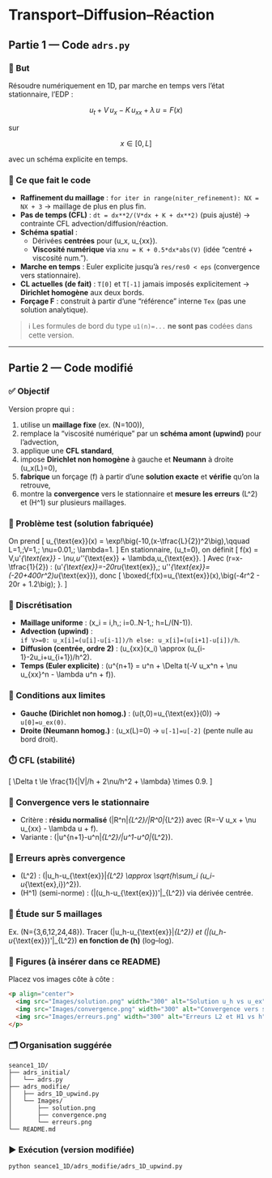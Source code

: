 # Transport–Diffusion–Réaction

## Partie 1 — Code `adrs.py`

### 🎯 But
Résoudre numériquement en 1D, par marche en temps vers l’état stationnaire, l’EDP : 

$$ 
u_t + V\,u_x - K\,u_{xx} + \lambda\,u = F(x)
$$

sur 

$$ 
x\in[0,L] 
$$

avec un schéma explicite en temps.

### 🧱 Ce que fait le code
- **Raffinement du maillage** : `for iter in range(niter_refinement): NX = NX + 3` → maillage de plus en plus fin.
- **Pas de temps (CFL)** : `dt = dx**2/(V*dx + K + dx**2)` (puis ajusté) → contrainte CFL advection/diffusion/réaction.
- **Schéma spatial** :
  - Dérivées **centrées** pour \(u_x, u_{xx}\).
  - **Viscosité numérique** via `xnu = K + 0.5*dx*abs(V)` (idée “centré + viscosité num.”).
- **Marche en temps** : Euler explicite jusqu’à `res/res0 < eps` (convergence vers stationnaire).
- **CL actuelles (de fait)** : `T[0]` et `T[-1]` jamais imposés explicitement → **Dirichlet homogène** aux deux bords.
- **Forçage F** : construit à partir d’une “référence” interne `Tex` (pas une solution analytique).

> ℹ️ Les formules de bord du type `u1(n)=...` **ne sont pas** codées dans cette version.

---

## Partie 2 — Code modifié

### ✅ Objectif
Version propre qui :
1) utilise un **maillage fixe** (ex. \(N=100\)),  
2) remplace la “viscosité numérique” par un **schéma amont (upwind)** pour l’advection,  
3) applique une **CFL standard**,  
4) impose **Dirichlet non homogène** à gauche et **Neumann** à droite \(u_x(L)=0\),  
5) **fabrique** un forçage \(f\) à partir d’une **solution exacte** et **vérifie** qu’on la retrouve,  
6) montre la **convergence** vers le stationnaire et **mesure les erreurs** \(L^2\) et \(H^1\) sur plusieurs maillages.

### 🔢 Problème test (solution fabriquée)
On prend
\[
u_{\text{ex}}(x) = \exp\!\big(-10\,(x-\tfrac{L}{2})^2\big),\qquad L=1,\;V=1,\; \nu=0.01,\; \lambda=1.
\]
En stationnaire, \(u_t=0\), on définit
\[
f(x) = V\,u'_{\text{ex}} - \nu\,u''_{\text{ex}} + \lambda\,u_{\text{ex}}.
\]
Avec \(r=x-\tfrac{1}{2}\) : \(u'_{\text{ex}}=-20ru_{\text{ex}},\; u''_{\text{ex}}=(-20+400r^2)u_{\text{ex}}\), donc
\[
\boxed{\;f(x)=u_{\text{ex}}(x)\,\big(-4r^2 - 20r + 1.2\big)\; }.
\]

### 🧩 Discrétisation
- **Maillage uniforme** : \(x_i = i\,h,\; i=0..N-1,\; h=L/(N-1)\).
- **Advection (upwind)** :  
  `if V>=0: u_x[i]=(u[i]-u[i-1])/h else: u_x[i]=(u[i+1]-u[i])/h`.
- **Diffusion (centrée, ordre 2)** : \(u_{xx}(x_i) \approx (u_{i-1}-2u_i+u_{i+1})/h^2\).
- **Temps (Euler explicite)** : \(u^{n+1} = u^n + \Delta t(-V u_x^n + \nu u_{xx}^n - \lambda u^n + f)\).

### 🧱 Conditions aux limites
- **Gauche (Dirichlet non homog.)** : \(u(t,0)=u_{\text{ex}}(0)\) → `u[0]=u_ex(0)`.
- **Droite (Neumann homog.)** : \(u_x(L)=0\) → `u[-1]=u[-2]` (pente nulle au bord droit).

### ⏱️ CFL (stabilité)
\[
\Delta t \le \frac{1}{|V|/h + 2\nu/h^2 + \lambda} \times 0.9.
\]

### 🚦 Convergence vers le stationnaire
- Critère : **résidu normalisé** \(\|R^n\|_{L^2}/\|R^0\|_{L^2}\) avec \(R=-V u_x + \nu u_{xx} - \lambda u + f\).
- Variante : \(\|u^{n+1}-u^n\|_{L^2}/\|u^1-u^0\|_{L^2}\).

### 📏 Erreurs après convergence
- \(L^2\) : \(\|u_h-u_{\text{ex}}\|_{L^2} \approx \sqrt{h\sum_i (u_i-u_{\text{ex},i})^2}\).  
- \(H^1\) (semi-norme) : \(\|(u_h-u_{\text{ex}})'\|_{L^2}\) via dérivée centrée.

### 🔁 Étude sur 5 maillages
Ex. \(N=\{3,6,12,24,48\}\). Tracer \(\|u_h-u_{\text{ex}}\|_{L^2}\) et \(\|(u_h-u_{\text{ex}})'\|_{L^2}\) **en fonction de \(h\)** (log–log).

### 📸 Figures (à insérer dans ce README)
Placez vos images côte à côte :
```html
<p align="center">
  <img src="Images/solution.png" width="300" alt="Solution u_h vs u_ex"/>
  <img src="Images/convergence.png" width="300" alt="Convergence vers stationnaire"/>
  <img src="Images/erreurs.png" width="300" alt="Erreurs L2 et H1 vs h"/>
</p>
```

### 🗂️ Organisation suggérée
```
seance1_1D/
├── adrs_initial/
│   └── adrs.py
├── adrs_modifie/
│   ├── adrs_1D_upwind.py
│   └── Images/
│       ├── solution.png
│       ├── convergence.png
│       └── erreurs.png
└── README.md
```

### ▶️ Exécution (version modifiée)
```bash
python seance1_1D/adrs_modifie/adrs_1D_upwind.py
```
